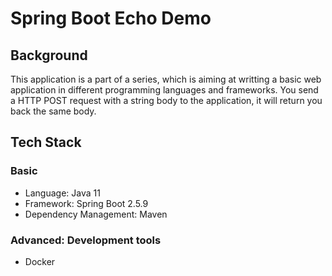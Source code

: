# Spring Boot Echo Demo

## Background

This application is a part of a series, which is aiming at writting a basic web application in different programming languages and frameworks. You send a HTTP POST request with a string body to the application, it will return you back the same body. 

## Tech Stack
### Basic
- Language: Java 11
- Framework: Spring Boot 2.5.9
- Dependency Management: Maven

### Advanced: Development tools
- Docker

